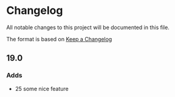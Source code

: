 
# Changelog
All notable changes to this project will be documented in this file.

The format is based on [Keep a Changelog](http://keepachangelog.com/)

## 19.0

### Adds
* 25 some nice feature
